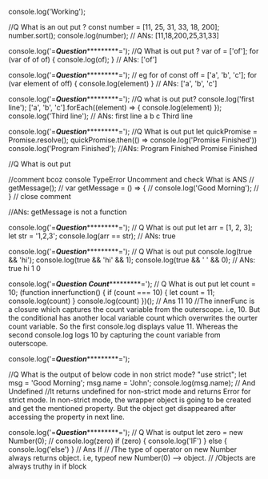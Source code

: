 console.log('Working');


//Q  What is an out put ?
const number = [11, 25, 31, 33, 18, 200];
number.sort();
console.log(number);
// ANs: [11,18,200,25,31,33]

console.log('=***********************Question********************************=');
//Q  What is out put ?
var of = ['of'];
for (var of of of) {
    console.log(of);
}
// ANs: ['of']

console.log('=***********************Question********************************=');
// eg for of
const off = ['a', 'b', 'c'];
for (var element of off) {
    console.log(element)
}
// ANs: ['a', 'b', 'c']

console.log('=***********************Question********************************=');
//Q what is out put?
console.log('first line');
['a', 'b', 'c'].forEach((element) => {
    console.log(element)
});
console.log('Third line');
// ANs: first line a b c Third line

console.log('=***********************Question********************************=');
//Q What is out put
let quickPromise = Promise.resolve();
quickPromise.then(() => console.log('Promise Finished'))
console.log('Program Finished');
//ANs: Program Finished Promise Finished

//Q What is out put 

//comment  bcoz console TypeError Uncomment and check What is ANS
// getMessage();
// var getMessage = () => {
//     console.log('Good Morning');
// }
// close comment 

//ANs: getMessage is not a function


console.log('=***********************Question********************************=');
// Q What is out put 
let arr = [1, 2, 3];
let str = '1,2,3';
console.log(arr == str);
// ANs: true

console.log('=***********************Question********************************=');
// Q What is out put
console.log(true && 'hi');
console.log(true && 'hi' && 1);
console.log(true && ' ' && 0);
// ANs: true hi 1 0

console.log('=***********************Question Count********************************=');
// Q What is out put
let count = 10;
(function innerfunction() {
    if (count === 10) {
        let count = 11;
        console.log(count)
    }
    console.log(count)
})();
// Ans 11 10 
//The innerFunc is a closure which captures the count variable from the outerscope. i.e, 10. But the conditional has another local variable count which overwrites the ourter count variable. So the first console.log displays value 11. Whereas the second console.log logs 10 by capturing the count variable from outerscope.

console.log('=***********************Question********************************=');

//Q What is the output of below code in non strict mode?
"use strict";
let msg = 'Good Morning';
msg.name = 'John';
console.log(msg.name);
// And Undefined
//It returns undefined for non-strict mode and returns Error for strict mode. In non-strict mode, the wrapper object is going to be created and get the mentioned property. But the object get disappeared after accessing the property in next line.


console.log('=***********************Question********************************=');
// Q What is output 
let zero = new Number(0);
// console.log(zero)
if (zero) {
    console.log('IF')
} else {
    console.log('else')
}
// Ans If
// /The type of operator on new Number always returns object. i.e, typeof new Number(0) --> object.
// /Objects are always truthy in if block

